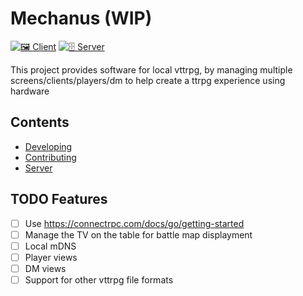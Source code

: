 # Mechanus (WIP)

[![🖼️ Client](https://github.com/DaanV2/mechanus/actions/workflows/client-ci.yml/badge.svg)](https://github.com/DaanV2/mechanus/actions/workflows/client-ci.yml)
[![🗄️ Server](https://github.com/DaanV2/mechanus/actions/workflows/server-ci.yml/badge.svg)](https://github.com/DaanV2/mechanus/actions/workflows/server-ci.yml)

This project provides software for local vttrpg, by managing multiple screens/clients/players/dm to help create a ttrpg experience using hardware

## Contents

- [Developing](./docs/development.md)
- [Contributing](./docs/contributing.md)
- [Server](./server/README.md)

## TODO Features

- [ ] Use https://connectrpc.com/docs/go/getting-started
- [ ] Manage the TV on the table for battle map displayment
- [ ] Local mDNS
- [ ] Player views
- [ ] DM views
- [ ] Support for other vttrpg file formats
